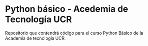 # Python básico - Acedemia de Tecnología UCR
Repositorio que contendrá código para el curso Python Básico de la Academia de tecnología UCR.
